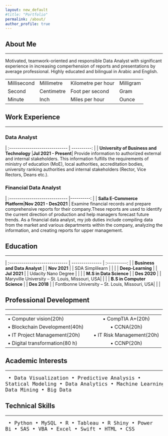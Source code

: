 ```yaml
---
layout: new_default
#title: "Portfolio"
permalink: /about/
author_profile: true
---
```

<style>
td, th {
   border: none!important;
}
</style>
  
## About Me

---

Motivated, teamwork-oriented and responsible Data Analyst with significant experience in increasing comperhension of reports and presentations by average professional. Highly educated and bilingual in Arabic and English.




|              |               |                    |              |
| ------------ | ------------- | ------------------ | ------------ |
| Millisecond  | Millimetre    | Kilometre per hour | Milligram    |
| Second       | Centimetre    | Foot per second    | Gram         |
| Minute       | Inch          | Miles per hour     | Ounce        |


## Work Experience

---

### Data Analyst

| :----------------------------- | ----------: |
| **University of Business and Technology** |**Jul 2021 - Present**|
Provide information to authorized external and internal stakeholders. This information fulfills the requirements of ministry of education (MoE), local authorities, accreditation bodies, university ranking authorities and internal stakeholders (Rector, Vice Rectors, Deans etc.).


### Financial Data Analyst

| :----------------------------- |----------: |
| **Salla E-Commerce Platform**|**Nov 2021 - Des2021** |
Examine financial records and prepare comprehensive reports for their company.These reports are used to identify the current direction of production and help managers forecast future trends. As a financial data analyst, my job duties include compiling data from the market and various departments within the company, analyzing the information, and creating reports for upper management.


## Education

---

| :----------------------------- | --------------- | :----------: |
| **Business and Data Analyst**  |                 | **Nov 2021** |
| SDA Simplilearn                |                 |              |
| **Deep-Learning**              |                 | **Jul 2021** |
| Udacity Nano Degree            |                 |              |
| **M.S in Data Science**        |                 | **Des 2020** |
| Maryville University – St. Louis, Missouri, USA| |              |
| **B.S in Computer Science**    |                 | **Des 2018** |
| Fontbonne University – St. Louis, Missouri, USA| |              |


## Professional Development

---

|                                |                 |                           |
| :----------------------------- | --------------- | :----------:              |
| • Computer vision(20h)         |                 | • CompTIA A+(20h)         |
| • Blockchain Development(40h)  |                 | • CCNA(20h)               |
| • IT Project Management(20h)   |                 | • IT Risk Management(20h) |
| • Digital transformation(80 h) |                 | • CCNP(20h)               |



## Academic Interests

---

<font size="4"><pre>
• Data Visualization              • Predictive Analysis
• Statical Modeling               • Data Analytics
• Machine Learning                • Deep learning
• Data Mining                     • Big Data
</pre></font> 

## Technical Skills

---

<font size="4"><pre>
• Python          • MySQL           • R
• Tableau         • R Shiny         • Power Bi
• SAS             • VBA             • Excel
• Swift           • HTML            • CSS
</pre></font> 
